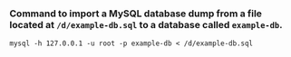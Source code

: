 
### Command to import a MySQL database dump from a file located at `/d/example-db.sql` to a database called `example-db`.
```
mysql -h 127.0.0.1 -u root -p example-db < /d/example-db.sql
```